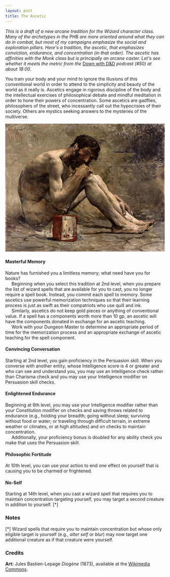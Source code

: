 ```yaml
---
layout: post
title: The Ascetic
---
```


*This is a draft of a new arcane tradition for the Wizard character class. Many of the archetypes in the* PHB *are more oriented around what they can do in combat, but most of my campaigns emphasize the social and exploration pillars. Here's a tradition, the ascetic, that emphasizes conviction, endurance, and concentration (in that order). The ascetic has affinities with the Monk class but is principally an arcane caster. Let's see whether it meets the metric from the* [Down with D&D][1] *podcast (\#50) at about 18:00.*

You train your body and your mind to ignore the illusions of this conventional world in order to attend to the simplicity and beauty of the world as it really is. Ascetics engage in rigorous discipline of the body and the intellectual exercises of philosophical debate and mindful meditation in order to hone their powers of concentration. Some ascetics are gadflies, philosophers of the street, who incessantly call out the hypocrisies of their society. Others are mystics seeking answers to the mysteries of the multiverse.

![Ascetic](/img/bastein_ascetic.jpg)

#### Masterful Memory ####
Nature has furnished you a limitless memory; what need have you for books?  
&nbsp;&nbsp;&nbsp;&nbsp;&nbsp;Beginning when you select this tradition at 2nd level, when you prepare the list of wizard spells that are available for you to cast, you no longer require a spell book. Instead, you commit each spell to memory. Some ascetics use powerful memorization techniques so that their learning process is just as swift as their compatriots who use quill and ink.  
&nbsp;&nbsp;&nbsp;&nbsp;&nbsp;Similarly, ascetics do not keep gold pieces or anything of conventional value. If a spell has a components worth more than 10 gp, an ascetic will have the components donated in exchange for an ascetic teaching.  
&nbsp;&nbsp;&nbsp;&nbsp;&nbsp;Work with your Dungeon Master to determine an appropriate period of time for the memorization process and an appropriate exchange of ascetic teaching for the spell component.

#### Convincing Conversation ####
Starting at 2nd level, you gain proficiency in the Persuasion skill. When you converse with another entity, whose Intelligence score is 4 or greater and who can see and understand you, you may use an Intelligence check rather than Charisma check and you may use your Intelligence modifier on Persuasion skill checks.

#### Enlightened Endurance ####
Beginning at 6th level, you may use your Intelligence modifier rather than your Constitution modifier on checks and saving throws related to endurance (e.g., holding your breadth; going without sleep; surviving without food or water; or traveling through difficult terrain, in extreme weather or climates, or at high altitudes) and on checks to maintain concentration.  
&nbsp;&nbsp;&nbsp;&nbsp;&nbsp;Additionally, your proficiency bonus is doubled for any ability check you make that uses the Persuasion skill.   

#### Philosophic Fortitude ####
At 10th level, you can use your action to end one effect on yourself that is causing you to be charmed or frightened.

#### No-Self ####
Starting at 14th level, when you cast a wizard spell that requires you to maintain concentration targeting yourself, you may target a second creature in addition to yourself. \[\*\]

### Notes ###
\[\*\] Wizard spells that require you to maintain concentration but whose only eligible target is yourself (e.g., *alter self* or *blur*) may now target one additional creature as if that creature were yourself.

### Credits ###

**Art:** Jules Bastien-Lepage *Diogène* (1873), available at the [Wikimedia Commons][2].  

[1]:http://misdirectedmark.com/dwdd50-community-topics/
[2]:https://commons.wikimedia.org/wiki/File:Bastein-Lepage_Diogenes.jpg
